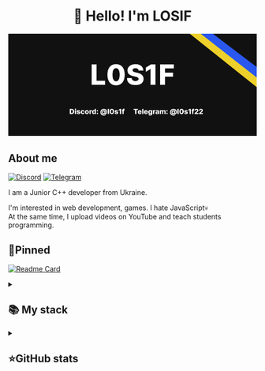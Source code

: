 <h1 align="center">👋 Hello! I'm LOSIF </h1>

<p align="center">
 <img width="600" src="photo1.png" alt="photo1"/>
</p>

## About me
[![Discord](https://img.shields.io/badge/-Telegram-2CA5E0?style=flat&logo=telegram&logoColor=white)](https://tlgg.ru/BaggerFast)
[![Telegram](https://img.shields.io/badge/-YouTube-FF0000?style=flat&logo=youtube&logoColor=white)](https://www.youtube.com/c/baggerfast)

I am a Junior C++ developer from Ukraine. 

I'm interested in web development, games. I hate JavaScript💀  
At the same time, I upload videos on YouTube and teach students programming.

## 📌Pinned
[![Readme Card](https://github-readme-stats.vercel.app/api/pin/?username=BaggerFast&repo=ItManuals&theme=dracula&bg_color=00000000&)](https://github.com/BaggerFast/ItManuals)


<details align="left">
  <summary><h2><b>📚 My stack</b></h2></summary>
  <p>
    <h3>Langs</h3>
    <img src="https://skillicons.dev/icons?i=dotnet,cs,cpp,py,java,html,css,postgres,sqlite&perline=7" />
    <h3>Frameworks / Tools</h3>
    <img src="https://skillicons.dev/icons?i=unity,gradle,spring,linux,hibernate,githubactions,django,docker,git,bootstrap&perline=7" />
    <h3>Software</h3>
    <img src="https://skillicons.dev/icons?i=visualstudio,idea,neovim,postman,ultimate&perline=7" />
    <br>
  </p>
</details>


<details align="left">
  <summary><h2><b>⭐GitHub stats</b></h2></summary>
  <p>
   <img src="https://github-readme-stats.vercel.app/api/top-langs/?username=BaggerFast&theme=dracula&layout=compact&hide_border=true&bg_color=00000000" />
   <br>
   <img src="https://github-readme-stats.vercel.app/api?username=BaggerFast&count_private=true&show_icons=true&theme=dracula&hide_border=true&bg_color=00000000" />
    <br>
   <img src="https://metrics.lecoq.io/baggerfast" />
  </p>
</details>
